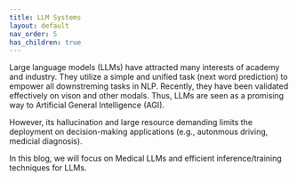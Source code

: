 ```yaml
---
title: LLM Systems
layout: default
nav_order: 5
has_children: true
---
```


Large language models (LLMs) have attracted many interests of academy and industry. They utilize a simple and unified task (next word prediction) to empower all downstreming tasks in NLP. Recently, they have been validated effectively on vison and other modals. Thus, LLMs are seen as a promising way to Artificial General Intelligence (AGI).

However, its hallucination and large resource demanding limits the deployment on decision-making applications (e.g., autonmous driving, medicial diagnosis).

In this blog, we will focus on Medical LLMs and efficient inference/training techniques for LLMs.

